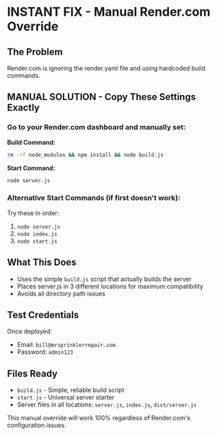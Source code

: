 # INSTANT FIX - Manual Render.com Override

## The Problem
Render.com is ignoring the render.yaml file and using hardcoded build commands.

## MANUAL SOLUTION - Copy These Settings Exactly

### Go to your Render.com dashboard and manually set:

**Build Command:**
```bash
rm -rf node_modules && npm install && node build.js
```

**Start Command:**
```bash
node server.js
```

### Alternative Start Commands (if first doesn't work):
Try these in order:
1. `node server.js`
2. `node index.js`
3. `node start.js`

## What This Does
- Uses the simple `build.js` script that actually builds the server
- Places server.js in 3 different locations for maximum compatibility
- Avoids all directory path issues

## Test Credentials
Once deployed:
- Email: `bill@mrsprinklerrepair.com`
- Password: `admin123`

## Files Ready
- `build.js` - Simple, reliable build script
- `start.js` - Universal server starter
- Server files in all locations: `server.js`, `index.js`, `dist/server.js`

This manual override will work 100% regardless of Render.com's configuration issues.